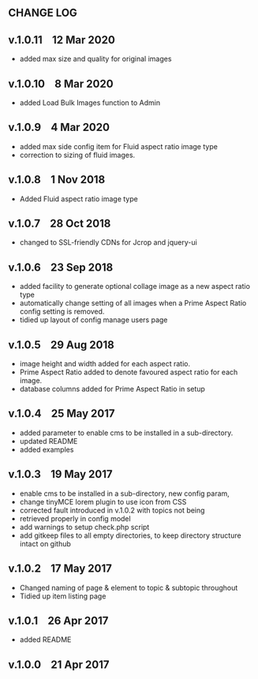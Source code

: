 ## CHANGE LOG

## v.1.0.11 &nbsp;&nbsp;&nbsp;12 Mar 2020
* added max size and quality for original images

## v.1.0.10 &nbsp;&nbsp;&nbsp;8 Mar 2020
* added Load Bulk Images function to Admin

## v.1.0.9 &nbsp;&nbsp;&nbsp;4 Mar 2020
* added max side config item for Fluid aspect ratio image type
* correction to sizing of fluid images.

## v.1.0.8 &nbsp;&nbsp;&nbsp;1 Nov 2018
* Added Fluid aspect ratio image type

## v.1.0.7 &nbsp;&nbsp;&nbsp;28 Oct 2018
* changed to SSL-friendly CDNs for Jcrop and jquery-ui

## v.1.0.6 &nbsp;&nbsp;&nbsp;23 Sep 2018
* added facility to generate optional collage image as a new aspect ratio type
* automatically change setting of all images when a Prime Aspect Ratio config setting is removed.
* tidied up layout of config manage users page

## v.1.0.5 &nbsp;&nbsp;&nbsp;29 Aug 2018
* image height and width added for each aspect ratio.
* Prime Aspect Ratio added to denote favoured aspect ratio for each image.
* database columns added for Prime Aspect Ratio in setup

## v.1.0.4 &nbsp;&nbsp;&nbsp;25 May 2017
* added parameter to enable cms to be installed in a sub-directory.
* updated README
* added examples

## v.1.0.3 &nbsp;&nbsp;&nbsp;19 May 2017
* enable cms to be installed in a sub-directory, new config param,
* change tinyMCE lorem plugin to use icon from CSS
* corrected fault introduced in v.1.0.2 with topics not being
* retrieved properly in config model
* add warnings to setup check.php script
* add gitkeep files to all empty directories, to keep directory structure intact on github

## v.1.0.2 &nbsp;&nbsp;&nbsp;17 May 2017
* Changed naming of page & element to topic & subtopic throughout
* Tidied up item listing page

## v.1.0.1 &nbsp;&nbsp;&nbsp;26 Apr 2017
* added README

## v.1.0.0 &nbsp;&nbsp;&nbsp;21 Apr 2017

